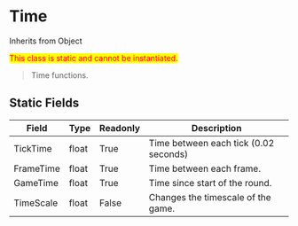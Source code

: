 # Time
Inherits from Object

<mark style="color:red;">This class is static and cannot be instantiated.</mark>

> Time functions.
## Static Fields
|Field|Type|Readonly|Description|
|---|---|---|---|
|TickTime|float|True|Time between each tick (0.02 seconds)|
|FrameTime|float|True|Time between each frame.|
|GameTime|float|True|Time since start of the round.|
|TimeScale|float|False|Changes the timescale of the game.|
